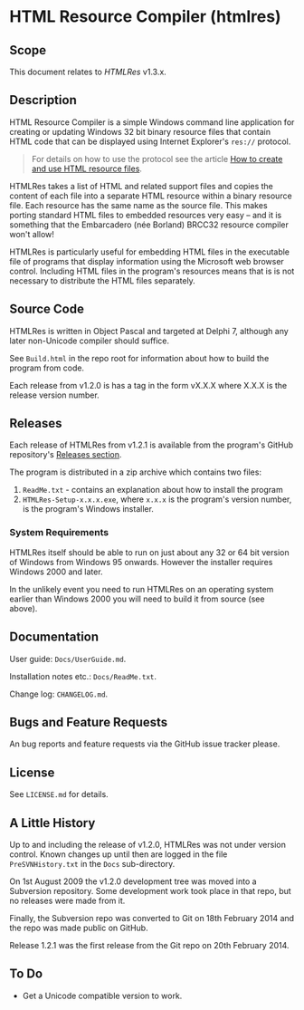 HTML Resource Compiler (htmlres)
================================


Scope
-----

This document relates to _HTMLRes_ v1.3.x.

Description
-----------

HTML Resource Compiler is a simple Windows command line application for creating or updating Windows 32 bit binary resource files that contain HTML code that can be displayed using Internet Explorer's `res://` protocol.

> For details on how to use the protocol see the article [How to create and use HTML resource files](https://delphidabbler.com/articles/article-10).

HTMLRes takes a list of HTML and related support files and copies the content of each file into a separate HTML resource within a binary resource file. Each resource has the same name as the source file. This makes porting standard HTML files to embedded resources very easy – and it is something that the Embarcadero (née Borland) BRCC32 resource compiler won't allow!

HTMLRes is particularly useful for embedding HTML files in the executable file of programs that display information using the Microsoft web browser control. Including HTML files in the program's resources means that is is not necessary to distribute the HTML files separately.


Source Code
-----------

HTMLRes is written in Object Pascal and targeted at Delphi 7, although any later non-Unicode compiler should suffice.

See `Build.html` in the repo root for information about how to build the program from code.

Each release from v1.2.0 is has a tag in the form vX.X.X where X.X.X is the release version number.


Releases
--------

Each release of HTMLRes from v1.2.1 is available from the program's GitHub repository's [Releases section](https://github.com/delphidabbler/htmlres/releases).

The program is distributed in a zip archive which contains two files:

1. `ReadMe.txt` - contains an explanation about how to install the program
2. `HTMLRes-Setup-x.x.x.exe`, where `x.x.x` is the program's version number, is the program's Windows installer.

### System Requirements

HTMLRes itself should be able to run on just about any 32 or 64 bit version of Windows from Windows 95 onwards. However the installer requires Windows 2000 and later.

In the unlikely event you need to run HTMLRes on an operating system earlier than Windows 2000 you will need to build it from source (see above).


Documentation
-------------

User guide: `Docs/UserGuide.md`.

Installation notes etc.: `Docs/ReadMe.txt`.

Change log: `CHANGELOG.md`.


Bugs and Feature Requests
-------------------------

An bug reports and feature requests via the GitHub issue tracker please.


License
-------

See `LICENSE.md` for details.


A Little History
----------------

Up to and including the release of v1.2.0, HTMLRes was not under version control. Known changes up until then are logged in the file `PreSVNHistory.txt` in the `Docs` sub-directory.

On 1st August 2009 the v1.2.0 development tree was moved into a Subversion repository. Some development work took place in that repo, but no releases were made from it.

Finally, the Subversion repo was converted to Git on 18th February 2014 and the repo was made public on GitHub.

Release 1.2.1 was the first release from the Git repo on 20th February 2014.


To Do
-----

* Get a Unicode compatible version to work.

